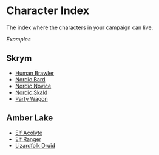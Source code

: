 # Character Index

The index where the characters in your campaign can live.

*Examples*

## Skrym

- [Human Brawler](Skrym/Human%20Brawler.md)
- [Nordic Bard](Skrym/Nordic%20Bard.md)
- [Nordic Novice](Skrym/Nordic%20Novice.md)
- [Nordic Skald](Skrym/Nordic%20Skald.md)
- [Party Wagon](Skrym/Party%20Wagon.md)

## Amber Lake

- [Elf Acolyte](Elf%20Acolyte.md)
- [Elf Ranger](Elf%20Ranger.md)
- [Lizardfolk Druid](Lizardfolk%20Druid.md)
